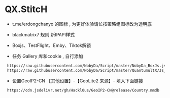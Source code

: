 # QX.StitcH

* t.me/erdongchanyo 的图标 , 为更好体验请长按策略组图标改为透明底

* blackmatrix7 规则  新IPAPI样式

* Boxjs、TestFlight、Emby、Tiktok解锁

* 任务 Gallery 库和cookie , 自行添加

``` bash
 https://raw.githubusercontent.com/NobyDa/Script/master/NobyDa_BoxJs.json
 https://raw.githubusercontent.com/NobyDa/Script/master/QuantumultX/Js_Remote_Cookie.conf
 ``` 
* 设置GeoIP2-CN  【其他设置】-【GeoLite2 来源】- 填入下面链接

``` bash
 https://cdn.jsdelivr.net/gh/Hackl0us/GeoIP2-CN@release/Country.mmdb
 ``` 
